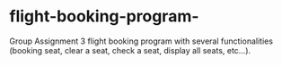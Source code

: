 # flight-booking-program-
Group Assignment 3
flight booking program with several functionalities (booking seat, clear a seat, check a seat, display all seats, etc…). 
